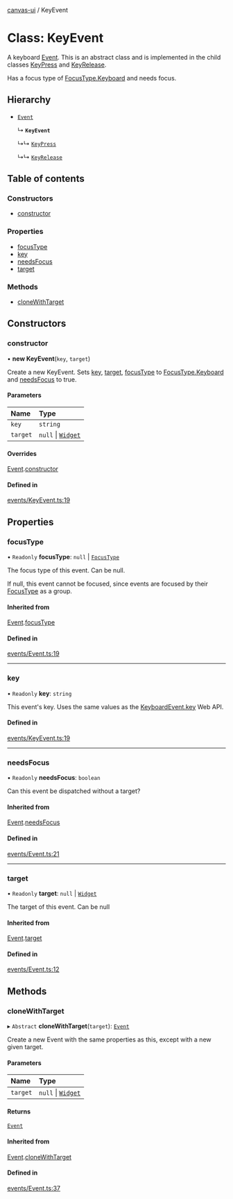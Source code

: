 [canvas-ui](../README.md) / KeyEvent

# Class: KeyEvent

A keyboard [Event](event.md). This is an abstract class and is implemented in the
child classes [KeyPress](keypress.md) and [KeyRelease](keyrelease.md).

Has a focus type of [FocusType.Keyboard](../enums/focustype.md#keyboard) and needs focus.

## Hierarchy

- [`Event`](event.md)

  ↳ **`KeyEvent`**

  ↳↳ [`KeyPress`](keypress.md)

  ↳↳ [`KeyRelease`](keyrelease.md)

## Table of contents

### Constructors

- [constructor](keyevent.md#constructor)

### Properties

- [focusType](keyevent.md#focustype)
- [key](keyevent.md#key)
- [needsFocus](keyevent.md#needsfocus)
- [target](keyevent.md#target)

### Methods

- [cloneWithTarget](keyevent.md#clonewithtarget)

## Constructors

### constructor

• **new KeyEvent**(`key`, `target`)

Create a new KeyEvent. Sets [key](keyevent.md#key), [target](keyevent.md#target),
[focusType](keyevent.md#focustype) to [FocusType.Keyboard](../enums/focustype.md#keyboard) and [needsFocus](keyevent.md#needsfocus) to
true.

#### Parameters

| Name | Type |
| :------ | :------ |
| `key` | `string` |
| `target` | ``null`` \| [`Widget`](widget.md) |

#### Overrides

[Event](event.md).[constructor](event.md#constructor)

#### Defined in

[events/KeyEvent.ts:19](https://github.com/playkostudios/canvas-ui/blob/ab8ca6c/src/events/KeyEvent.ts#L19)

## Properties

### focusType

• `Readonly` **focusType**: ``null`` \| [`FocusType`](../enums/focustype.md)

The focus type of this event. Can be null.

If null, this event cannot be focused, since events are focused by their
[FocusType](../enums/focustype.md) as a group.

#### Inherited from

[Event](event.md).[focusType](event.md#focustype)

#### Defined in

[events/Event.ts:19](https://github.com/playkostudios/canvas-ui/blob/ab8ca6c/src/events/Event.ts#L19)

___

### key

• `Readonly` **key**: `string`

This event's key. Uses the same values as the
[KeyboardEvent.key](https://developer.mozilla.org/en-US/docs/Web/API/KeyboardEvent/key/Key_Values)
Web API.

#### Defined in

[events/KeyEvent.ts:19](https://github.com/playkostudios/canvas-ui/blob/ab8ca6c/src/events/KeyEvent.ts#L19)

___

### needsFocus

• `Readonly` **needsFocus**: `boolean`

Can this event be dispatched without a target?

#### Inherited from

[Event](event.md).[needsFocus](event.md#needsfocus)

#### Defined in

[events/Event.ts:21](https://github.com/playkostudios/canvas-ui/blob/ab8ca6c/src/events/Event.ts#L21)

___

### target

• `Readonly` **target**: ``null`` \| [`Widget`](widget.md)

The target of this event. Can be null

#### Inherited from

[Event](event.md).[target](event.md#target)

#### Defined in

[events/Event.ts:12](https://github.com/playkostudios/canvas-ui/blob/ab8ca6c/src/events/Event.ts#L12)

## Methods

### cloneWithTarget

▸ `Abstract` **cloneWithTarget**(`target`): [`Event`](event.md)

Create a new Event with the same properties as this, except with a new
given target.

#### Parameters

| Name | Type |
| :------ | :------ |
| `target` | ``null`` \| [`Widget`](widget.md) |

#### Returns

[`Event`](event.md)

#### Inherited from

[Event](event.md).[cloneWithTarget](event.md#clonewithtarget)

#### Defined in

[events/Event.ts:37](https://github.com/playkostudios/canvas-ui/blob/ab8ca6c/src/events/Event.ts#L37)
